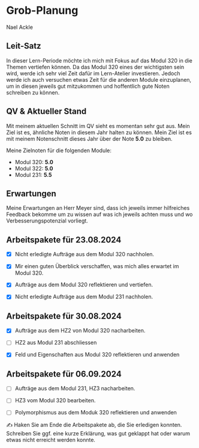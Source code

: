 # Grob-Planung

Nael Ackle


## Leit-Satz

In dieser Lern-Periode möchte ich mich mit Fokus auf das Modul 320 in die Themen vertiefen können. Da das Modul 320 eines der wichtigsten sein wird, werde ich sehr viel Zeit dafür im Lern-Atelier investieren. Jedoch werde ich auch versuchen etwas Zeit für die anderen Module einzuplanen, um in diesen jeweils gut mitzukommen und hoffentlich gute Noten schreiben zu können.

## QV & Aktueller Stand

Mit meinem aktuellen Schnitt im QV sieht es momentan sehr gut aus. Mein Ziel ist es, ähnliche Noten in diesem Jahr halten zu können. Mein Ziel ist es mit meinem Notenschnitt dieses Jahr über der Note **5.0** zu bleiben. 

Meine Zielnoten für die folgenden Module:
- Modul 320: **5.0**
- Modul 322: **5.0**
- Modul 231: **5.5**


## Erwartungen

Meine Erwartungen an Herr Meyer sind, dass ich jeweils immer hilfreiches Feedback bekomme um zu wissen auf was ich jeweils achten muss und wo Verbesserungspotenzial vorliegt.

## Arbeitspakete für 23.08.2024


- [x] Nicht erledigte Aufträge aus dem Modul 320 nachholen.

- [x] Mir einen guten Überblick verschaffen, was mich alles erwartet im Modul 320.

- [x] Aufträge aus dem Modul 320 reflektieren und vertiefen.

- [x] Nicht erledigte Aufträge aus dem Modul 231 nachholen.



## Arbeitspakete für 30.08.2024

- [x] Aufträge aus dem HZ2 von Modul 320 nacharbeiten.
- [ ] HZ2 aus Modul 231 abschliessen
- [x] Feld und Eigenschaften aus Modul 320 reflektieren und anwenden



## Arbeitspakete für 06.09.2024

- [ ] Aufträge aus dem Modul 231, HZ3 nacharbeiten.
- [ ] HZ3 vom Modul 320 bearbeiten.
- [ ] Polymorphismus aus dem Moduk 320 reflektieren und anwenden




✍️  Haken Sie am Ende die Arbeitspakete ab, die Sie erledigen konnten. Schreiben Sie ggf. eine kurze Erklärung, was gut geklappt hat oder warum etwas nicht erreicht werden konnte.
